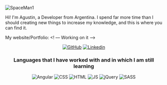 
  ![SpaceMan1](https://user-images.githubusercontent.com/88813755/133195242-fa2bd9cf-dcc9-40fe-8eb3-e34a5ed9afe1.jpg)


Hi! I'm Agustin, a Developer from Argentina.
I spend far more time than I should creating new things to increase my knowledge, and this is where you can find it.

My website/Portfolio:  <! –– Working on it ––>
<p align="center">
 <a href="https://github.com/agustdons"><img src="https://img.shields.io/badge/GitHub-100000?style=for-the-badge&logo=github&logoColor=white" alt="GitHub"></a>
 <a href="https://www.linkedin.com/in/agustin-dons/"><img src="https://img.shields.io/badge/LinkedIn-0077B5?style=for-the-badge&logo=linkedin&logoColor=white" alt="Linkedin"></a>
</p>

<h3 align="center">Languages that I have worked with and in which I am still learning </h3>
<p align="center">
  <img src="https://img.shields.io/badge/Angular-DD0031?style=for-the-badge&logo=angular&logoColor=white" alt="Angular">
  <img src="https://img.shields.io/badge/CSS-239120?&style=for-the-badge&logo=css3&logoColor=white" alt="CSS">
  <img src="https://img.shields.io/badge/HTML5-E34F26?style=for-the-badge&logo=html5&logoColor=white" alt="HTML">
  <img src="https://img.shields.io/badge/JavaScript-323330?style=for-the-badge&logo=javascript&logoColor=F7DF1E" alt="JS">
  <img src="https://img.shields.io/badge/jQuery-0769AD?style=for-the-badge&logo=jquery&logoColor=white" alt="jQuery">
  <img src="https://img.shields.io/badge/Sass-CC6699?style=for-the-badge&logo=sass&logoColor=white" alt="SASS">
</p>

